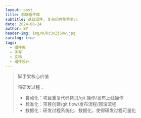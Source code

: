 ```yaml
---
layout: post
title: 前端组件库
subtitle: 基础组件, 复杂组件那些事儿
date: 2024-08-24
author: BY
header-img: img/WJkc3xZjSXw.jpg
catalog: true
tags:
  - 组件库
  - 手写
  - 文档
  - 组件设计
---
```


> 脚手架核心价值
>
> 将研发过程：
>
> - 自动化：项目重复代码拷贝/git 操作/发布上线操作
> - 标准化：项目创建/git flow/发布流程/回滚流程
> - 数据化：研发过程系统化、数据化，使得研发过程可量化
